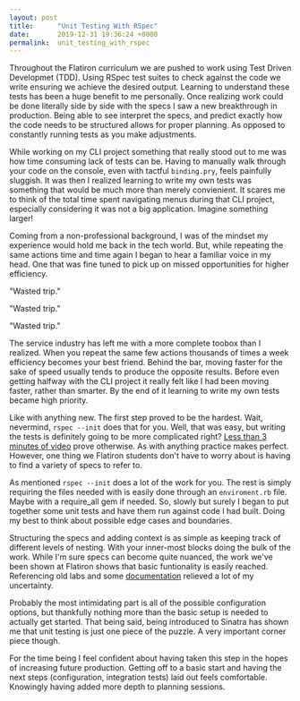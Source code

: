 ```yaml
---
layout: post
title:      "Unit Testing With RSpec"
date:       2019-12-31 19:36:24 +0000
permalink:  unit_testing_with_rspec
---
```


Throughout the Flatiron curriculum we are pushed to work using Test Driven Developmet (TDD). Using RSpec test suites to check against the code we write ensuring we achieve the desired output. Learning to understand these tests has been a huge benefit to me personally. Once realizing work could be done literally side by side with the specs I saw a new breakthrough in production. Being able to see interpret the specs, and predict exactly how the code needs to be structured allows for proper planning. As opposed to constantly running tests as you make adjustments.

While working on my CLI project something that really stood out to me was how time consuming lack of tests can be. Having to manually walk through your code on the console, even with tactful `binding.pry`, feels painfully sluggish. It was then I realized learning to write my own tests was something that would be much more than merely convienient. It scares me to think of the total time spent navigating menus during that CLI project, especially considering it was not a big application. Imagine something larger!

Coming from a non-professional background, I was of the mindset my experience would hold me back in the tech world. But, while repeating the same actions time and time again I began to hear a familiar voice in my head. One that was fine tuned to pick up on missed opportunities for higher efficiency.

"Wasted trip."

"Wasted trip."

"Wasted trip."

The service industry has left me with a more complete toobox than I realized. When you repeat the same few actions thousands of times a week efficiency becomes your best friend. Behind the bar, moving faster for the sake of speed usually tends to produce the opposite results. Before even getting halfway with the CLI project it really felt like I had been moving faster, rather than smarter. By the end of it learning to write my own tests became high priority.

Like with anything new. The first step proved to be the hardest. Wait, nevermind, `rspec --init` does that for you. Well, that was easy, but writing the tests is definitely going to be more complicated right? [Less than 3 minutes of video](https://rspec.info/) prove otherwise. As with anything practice makes perfect. However, one thing we Flatiron students don't have to worry about is having to find a variety of specs to refer to.

As mentioned `rspec --init` does a lot of the work for you. The rest is simply requiring the files needed with is easily done through an `enviroment.rb` file. Maybe with a require_all gem if needed. So, slowly but surely I began to put together some unit tests and have them run against code I had built. Doing my best to think about possible edge cases and boundaries.

Structuring the specs and adding context is as simple as keeping track of different levels of nesting. With your inner-most blocks doing the bulk of the work. While I'm sure specs can become quite nuanced, the work we've been shown at Flatiron shows that basic funtionality is easily reached. Referencing old labs and some [documentation](https://rubydoc.info/gems/rspec-expectations/RSpec/Matchers) relieved a lot of my uncertainty.

Probably the most intimidating part is all of the possible configuration options, but thankfully nothing more than the basic setup is needed to actually get started. That being said, being introduced to Sinatra has shown me that unit testing is just one piece of the puzzle. A very important corner piece though.

For the time being I feel confident about having taken this step in the hopes of increasing future production. Getting off to a basic start and having the next steps (configuration, integration tests) laid out feels comfortable.  Knowingly having added more depth to planning sessions.
